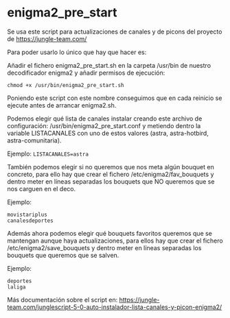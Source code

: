 # enigma2_pre_start

Se usa este script para actualizaciones de canales y de picons del proyecto de https://jungle-team.com/

Para poder usarlo lo único que hay que hacer es:

Añadir el fichero enigma2_pre_start.sh en la carpeta /usr/bin de nuestro decodificador enigma2 y añadir permisos de ejecución:

`chmod +x /usr/bin/enigma2_pre_start.sh`

Poniendo este script con este nombre conseguimos que en cada reinicio se ejecute antes de arrancar enigma2.sh.

Podemos elegir qué lista de canales instalar creando este archivo de configuración: /usr/bin/enigma2_pre_start.conf y metiendo dentro la variable LISTACANALES con uno de estos valores (astra, astra-hotbird, astra-comunitaria). 

Ejemplo: `LISTACANALES=astra`

También podemos elegir si no queremos que nos meta algún bouquet en concreto, para ello hay que crear el fichero /etc/enigma2/fav_bouquets y dentro meter en líneas separadas los bouquets que NO queremos que se nos carguen en el deco.

Ejemplo:

```
movistariplus
canalesdeportes
```

Además ahora podemos elegir qué bouquets favoritos queremos que se mantengan aunque haya actualizaciones, para ellos hay que crear el fichero /etc/enigma2/save_bouquets y dentro meter en líneas separadas los bouquets que queremos que se salven.

Ejemplo:

```
deportes
laliga
```

Más documentación sobre el script en: https://jungle-team.com/junglescript-5-0-auto-instalador-lista-canales-y-picon-enigma2/
